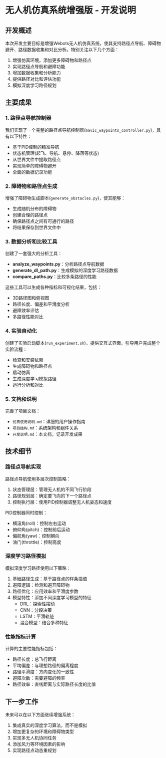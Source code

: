 # 无人机仿真系统增强版 - 开发说明

## 开发概述

本次开发主要目标是增强Webots无人机仿真系统，使其支持路径点导航、障碍物避开、路径数据收集和对比分析。特别关注以下几个方面：

1. 增强仿真环境，添加更多障碍物和路径点
2. 实现路径点导航和避障功能
3. 增加数据收集和分析能力
4. 提供路径对比和评估功能
5. 模拟深度学习路径规划

## 主要成果

### 1. 路径点导航控制器

我们实现了一个完整的路径点导航控制器(`mavic_waypoints_controller.py`)，具有以下特性：

- 基于PID控制的精准导航
- 状态机管理(起飞、导航、悬停、降落等状态)
- 从世界文件中提取路径点
- 实现简单的障碍物避开
- 全面的数据记录功能

### 2. 障碍物和路径点生成

增强了障碍物生成脚本(`generate_obstacles.py`)，使其能够：

- 生成随机分布的障碍物
- 创建合理的路径点
- 确保路径点之间有可通行的路径
- 将结果保存到世界文件中

### 3. 数据分析和比较工具

创建了一套强大的分析工具：

- **analyze_waypoints.py**：分析路径点导航数据
- **generate_dl_path.py**：生成模拟的深度学习路径数据
- **compare_paths.py**：比较多条路径的性能

这些工具可以生成各种指标和可视化结果，包括：

- 3D路径图和俯视图
- 路径长度、偏差和平滑度分析
- 避障效率评估
- 多路径性能对比

### 4. 实验自动化

创建了实验启动脚本(`run_experiment.sh`)，提供交互式界面，引导用户完成整个实验流程：

- 检查和安装依赖
- 生成障碍物和路径点
- 启动仿真
- 生成深度学习模拟路径
- 运行分析和对比

### 5. 文档和说明

完善了项目文档：

- `仿真使用说明.md`：详细的用户操作指南
- `项目结构.md`：系统架构和组件关系
- `开发说明.md`：本文档，记录开发成果

## 技术细节

### 路径点导航实现

路径点导航使用多层次控制策略：

1. 状态管理层：管理无人机的不同飞行阶段
2. 路径规划层：确定要飞向的下一个路径点
3. 控制执行层：使用PID控制器调整无人机姿态和速度

PID控制器同时控制：
- 横滚角(roll)：控制左右运动
- 俯仰角(pitch)：控制前后运动
- 偏航角(yaw)：控制朝向
- 油门(throttle)：控制高度

### 深度学习路径模拟

模拟深度学习路径使用以下策略：

1. 基础路径生成：基于路径点的样条插值
2. 避障逻辑：检测和避开障碍物
3. 路径优化：应用效率和平滑度参数
4. 模型特性：添加不同深度学习模型的特征
   - DRL：探索性摆动
   - CNN：分段决策
   - LSTM：平滑轨迹
   - 混合模型：结合多种特征

### 性能指标计算

计算的主要性能指标包括：

- 路径长度：总飞行距离
- 平均偏差：与理想路径的偏离程度
- 路径平滑度：方向变化的一致性
- 避障次数：需要避障的频率
- 路径效率：直线距离与实际路径长度的比值

## 下一步工作

未来可以在以下方面继续增强系统：

1. 集成真实的深度学习算法，而不是模拟
2. 增加更复杂的环境和障碍物类型
3. 实现多无人机协同任务
4. 添加风力等环境因素的影响
5. 实现路径点动态重规划 